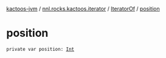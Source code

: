 [kactoos-jvm](../../index.md) / [nnl.rocks.kactoos.iterator](../index.md) / [IteratorOf](index.md) / [position](./position.md)

# position

`private var position: `[`Int`](https://kotlinlang.org/api/latest/jvm/stdlib/kotlin/-int/index.html)